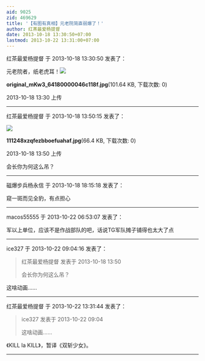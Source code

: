 ```yaml
---
aid: 9025
zid: 469629
title: '【有图有真相】元老院简直弱爆了！'
author: 红茶最爱杨提督
date: 2013-10-18 13:30:50+07:00
lastmod: 2013-10-22 13:31:00+07:00
---
```


红茶最爱杨提督 于 2013-10-18 13:30:50 发表了：

元老院者，纸老虎耳！![](https://cdn.jsdelivr.net/gh/lzjluzijie/beichao@main/img/133040d22fyf3bdfyhbh5m.jpg)



**original\_mKw3\_64180000046c118f.jpg**(101.64 KB, 下载次数: 0)



2013-10-18 13:30 上传

---------

红茶最爱杨提督 于 2013-10-18 13:50:15 发表了：

![](https://cdn.jsdelivr.net/gh/lzjluzijie/beichao@main/img/135000fp0deo2707htthep.jpg)



**111248xzqfezbboefuahaf.jpg**(66.4 KB, 下载次数: 0)



2013-10-18 13:50 上传



会长你为何这么吊？

---------

磁爆步兵杨永信 于 2013-10-18 18:15:18 发表了：

窥一斑而见全豹，有点担心

---------

macos55555 于 2013-10-22 06:53:07 发表了：

军以上单位，应该不是作战部队的吧，话说TG军队摊子铺得也太大了点

---------

ice327 于 2013-10-22 09:04:16 发表了：

> 红茶最爱杨提督 发表于 2013-10-18 13:50
> 
> 会长你为何这么吊？



这啥动画……

---------

红茶最爱杨提督 于 2013-10-22 13:31:44 发表了：

> ice327 发表于 2013-10-22 09:04
> 
> 这啥动画……



《KILL la KILL》，暂译《双斩少女》。

---------

